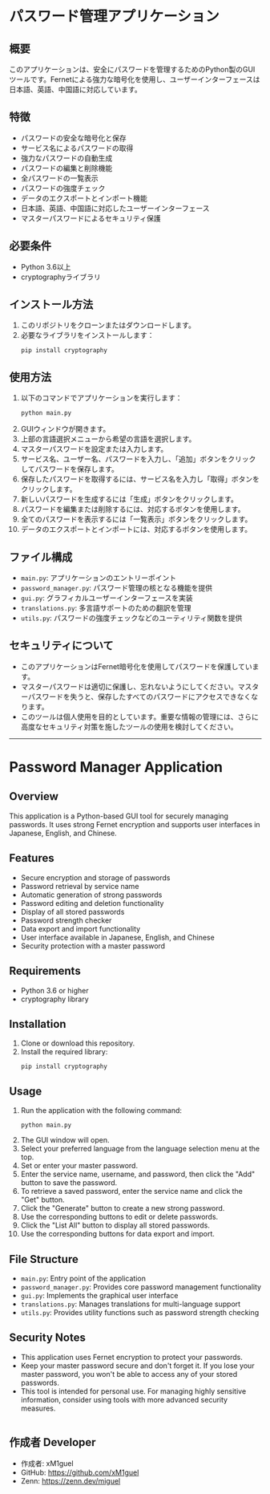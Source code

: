 # パスワード管理アプリケーション

## 概要
このアプリケーションは、安全にパスワードを管理するためのPython製のGUIツールです。Fernetによる強力な暗号化を使用し、ユーザーインターフェースは日本語、英語、中国語に対応しています。

## 特徴
- パスワードの安全な暗号化と保存
- サービス名によるパスワードの取得
- 強力なパスワードの自動生成
- パスワードの編集と削除機能
- 全パスワードの一覧表示
- パスワードの強度チェック
- データのエクスポートとインポート機能
- 日本語、英語、中国語に対応したユーザーインターフェース
- マスターパスワードによるセキュリティ保護

## 必要条件
- Python 3.6以上
- cryptographyライブラリ

## インストール方法
1. このリポジトリをクローンまたはダウンロードします。
2. 必要なライブラリをインストールします：
   ```
   pip install cryptography
   ```

## 使用方法
1. 以下のコマンドでアプリケーションを実行します：
   ```
   python main.py
   ```
2. GUIウィンドウが開きます。
3. 上部の言語選択メニューから希望の言語を選択します。
4. マスターパスワードを設定または入力します。
5. サービス名、ユーザー名、パスワードを入力し、「追加」ボタンをクリックしてパスワードを保存します。
6. 保存したパスワードを取得するには、サービス名を入力し「取得」ボタンをクリックします。
7. 新しいパスワードを生成するには「生成」ボタンをクリックします。
8. パスワードを編集または削除するには、対応するボタンを使用します。
9. 全てのパスワードを表示するには「一覧表示」ボタンをクリックします。
10. データのエクスポートとインポートには、対応するボタンを使用します。

## ファイル構成
- `main.py`: アプリケーションのエントリーポイント
- `password_manager.py`: パスワード管理の核となる機能を提供
- `gui.py`: グラフィカルユーザーインターフェースを実装
- `translations.py`: 多言語サポートのための翻訳を管理
- `utils.py`: パスワードの強度チェックなどのユーティリティ関数を提供

## セキュリティについて
- このアプリケーションはFernet暗号化を使用してパスワードを保護しています。
- マスターパスワードは適切に保護し、忘れないようにしてください。マスターパスワードを失うと、保存したすべてのパスワードにアクセスできなくなります。
- このツールは個人使用を目的としています。重要な情報の管理には、さらに高度なセキュリティ対策を施したツールの使用を検討してください。

---

# Password Manager Application

## Overview
This application is a Python-based GUI tool for securely managing passwords. It uses strong Fernet encryption and supports user interfaces in Japanese, English, and Chinese.

## Features
- Secure encryption and storage of passwords
- Password retrieval by service name
- Automatic generation of strong passwords
- Password editing and deletion functionality
- Display of all stored passwords
- Password strength checker
- Data export and import functionality
- User interface available in Japanese, English, and Chinese
- Security protection with a master password

## Requirements
- Python 3.6 or higher
- cryptography library

## Installation
1. Clone or download this repository.
2. Install the required library:
   ```
   pip install cryptography
   ```

## Usage
1. Run the application with the following command:
   ```
   python main.py
   ```
2. The GUI window will open.
3. Select your preferred language from the language selection menu at the top.
4. Set or enter your master password.
5. Enter the service name, username, and password, then click the "Add" button to save the password.
6. To retrieve a saved password, enter the service name and click the "Get" button.
7. Click the "Generate" button to create a new strong password.
8. Use the corresponding buttons to edit or delete passwords.
9. Click the "List All" button to display all stored passwords.
10. Use the corresponding buttons for data export and import.

## File Structure
- `main.py`: Entry point of the application
- `password_manager.py`: Provides core password management functionality
- `gui.py`: Implements the graphical user interface
- `translations.py`: Manages translations for multi-language support
- `utils.py`: Provides utility functions such as password strength checking

## Security Notes
- This application uses Fernet encryption to protect your passwords.
- Keep your master password secure and don't forget it. If you lose your master password, you won't be able to access any of your stored passwords.
- This tool is intended for personal use. For managing highly sensitive information, consider using tools with more advanced security measures.

<img src="">

## **作成者 Developer**

- 作成者: xM1guel
- GitHub: https://github.com/xM1guel
- Zenn: https://zenn.dev/miguel
